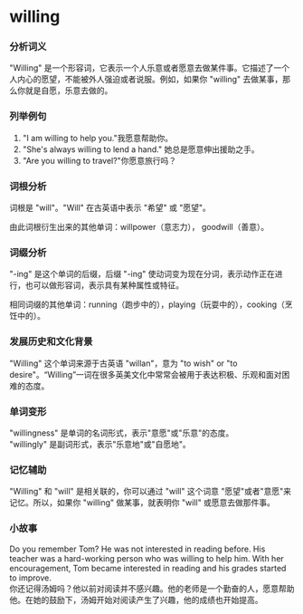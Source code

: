 # willing

### 分析词义

  

"Willing" 是一个形容词，它表示一个人乐意或者愿意去做某件事。它描述了一个人内心的愿望，不能被外人强迫或者说服。例如，如果你 "willing" 去做某事，那么你就是自愿，乐意去做的。

  

### 列举例句

  

1.  "I am willing to help you."我愿意帮助你。
2.  "She's always willing to lend a hand." 她总是愿意伸出援助之手。
3.  "Are you willing to travel?"你愿意旅行吗？

  

### 词根分析

  

词根是 "will"。"Will" 在古英语中表示 "希望" 或 "愿望"。

  

由此词根衍生出来的其他单词：willpower（意志力）， goodwill（善意）。

  

### 词缀分析

  

"-ing" 是这个单词的后缀，后缀 "-ing" 使动词变为现在分词，表示动作正在进行，也可以做形容词，表示具有某种属性或特征。

  

相同词缀的其他单词：running（跑步中的），playing（玩耍中的），cooking（烹饪中的）。

  

### 发展历史和文化背景

  

"Willing" 这个单词来源于古英语 "willan"，意为 "to wish" or "to desire"。“Willing”一词在很多英美文化中常常会被用于表达积极、乐观和面对困难的态度。

  

### 单词变形

  

"willingness" 是单词的名词形式，表示"意愿"或"乐意"的态度。  
"willingly" 是副词形式，表示"乐意地"或"自愿地"。

  

### 记忆辅助

  

"Willing" 和 "will" 是相关联的，你可以通过 "will" 这个词意 "愿望"或者"意愿"来记忆。所以，如果你 "willing" 做某事，就表明你 "will" 或愿意去做那件事。

  

### 小故事

  

Do you remember Tom? He was not interested in reading before. His teacher was a hard-working person who was willing to help him. With her encouragement, Tom became interested in reading and his grades started to improve.  
你还记得汤姆吗？他以前对阅读并不感兴趣。他的老师是一个勤奋的人，愿意帮助他。在她的鼓励下，汤姆开始对阅读产生了兴趣，他的成绩也开始提高。
